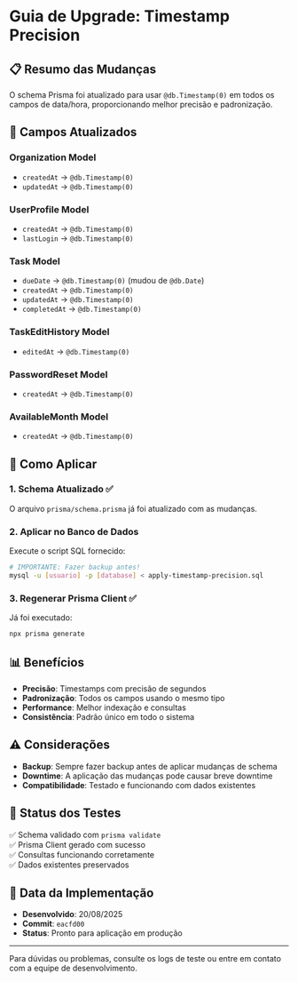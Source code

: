 # Guia de Upgrade: Timestamp Precision

## 📋 Resumo das Mudanças

O schema Prisma foi atualizado para usar `@db.Timestamp(0)` em todos os campos de data/hora, proporcionando melhor precisão e padronização.

## 🎯 Campos Atualizados

### Organization Model
- `createdAt` → `@db.Timestamp(0)`
- `updatedAt` → `@db.Timestamp(0)`

### UserProfile Model  
- `createdAt` → `@db.Timestamp(0)`
- `lastLogin` → `@db.Timestamp(0)`

### Task Model
- `dueDate` → `@db.Timestamp(0)` (mudou de `@db.Date`)
- `createdAt` → `@db.Timestamp(0)`
- `updatedAt` → `@db.Timestamp(0)`
- `completedAt` → `@db.Timestamp(0)`

### TaskEditHistory Model
- `editedAt` → `@db.Timestamp(0)`

### PasswordReset Model
- `createdAt` → `@db.Timestamp(0)`

### AvailableMonth Model
- `createdAt` → `@db.Timestamp(0)`

## 🚀 Como Aplicar

### 1. Schema Atualizado ✅
O arquivo `prisma/schema.prisma` já foi atualizado com as mudanças.

### 2. Aplicar no Banco de Dados
Execute o script SQL fornecido:

```bash
# IMPORTANTE: Fazer backup antes!
mysql -u [usuario] -p [database] < apply-timestamp-precision.sql
```

### 3. Regenerar Prisma Client ✅
Já foi executado:
```bash
npx prisma generate
```

## 📊 Benefícios

- **Precisão**: Timestamps com precisão de segundos
- **Padronização**: Todos os campos usando o mesmo tipo
- **Performance**: Melhor indexação e consultas
- **Consistência**: Padrão único em todo o sistema

## ⚠️ Considerações

- **Backup**: Sempre fazer backup antes de aplicar mudanças de schema
- **Downtime**: A aplicação das mudanças pode causar breve downtime
- **Compatibilidade**: Testado e funcionando com dados existentes

## 🧪 Status dos Testes

✅ Schema validado com `prisma validate`  
✅ Prisma Client gerado com sucesso  
✅ Consultas funcionando corretamente  
✅ Dados existentes preservados  

## 📅 Data da Implementação

- **Desenvolvido**: 20/08/2025
- **Commit**: `eacfd00`
- **Status**: Pronto para aplicação em produção

---

Para dúvidas ou problemas, consulte os logs de teste ou entre em contato com a equipe de desenvolvimento.
